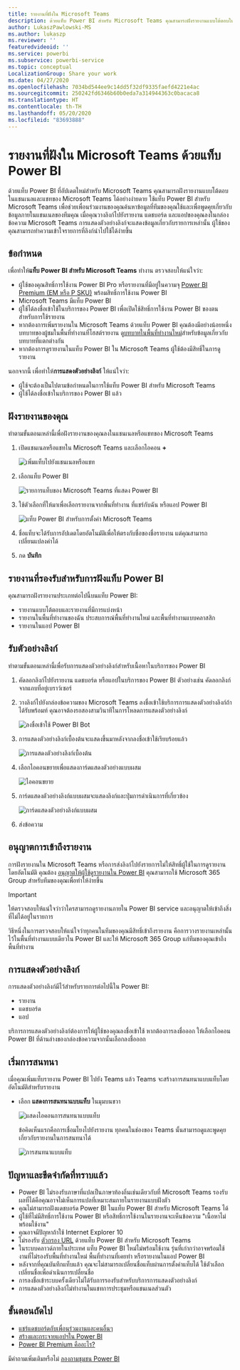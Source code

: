 ```yaml
---
title: รายงานที่ฝังใน Microsoft Teams
description: ด้วยแท็บ Power BI สำหรับ Microsoft Teams คุณสามารถฝังรายงานแบบโต้ตอบในแชนเนลและแชทได้อย่างง่ายดาย
author: LukaszPawlowski-MS
ms.author: lukaszp
ms.reviewer: ''
featuredvideoid: ''
ms.service: powerbi
ms.subservice: powerbi-service
ms.topic: conceptual
LocalizationGroup: Share your work
ms.date: 04/27/2020
ms.openlocfilehash: 7034bd544ee9c14dd5f32df9335faefd4221e4ac
ms.sourcegitcommit: 250242fd6346b60b0eda7a314944363c0bacaca8
ms.translationtype: HT
ms.contentlocale: th-TH
ms.lasthandoff: 05/20/2020
ms.locfileid: "83693888"
---
```

# <a name="embed-reports-in-microsoft-teams-with-the-power-bi-tab"></a>รายงานที่ฝังใน Microsoft Teams ด้วยแท็บ Power BI

ด้วยแท็บ Power BI ที่อัปเดตใหม่สำหรับ Microsoft Teams คุณสามารถฝังรายงานแบบโต้ตอบในแชนเนลและแชทของ Microsoft Teams ได้อย่างง่ายดาย ใช้แท็บ Power BI สำหรับ Microsoft Teams เพื่อช่วยเพื่อนร่วมงานของคุณค้นหาข้อมูลที่ทีมของคุณใช้และเพื่อพูดคุยเกี่ยวกับข้อมูลภายในแชนเนลของทีมคุณ  เมื่อคุณวางลิงก์ไปยังรายงาน แดชบอร์ด และแอปของคุณลงในกล่องข้อความ Microsoft Teams การแสดงตัวอย่างลิงก์จะแสดงข้อมูลเกี่ยวกับรายการเหล่านั้น ผู้ใช้ของคุณสามารถทำความเข้าใจรายการที่ลิงก์นำไปใช้ได้ง่ายขึ้น

## <a name="requirements"></a>ข้อกำหนด

เพื่อทำให้**แท็บ Power BI สำหรับ Microsoft Teams** ทำงาน ตรวจสอบให้แน่ใจว่า:

- ผู้ใช้ของคุณสิทธิ์การใช้งาน Power BI Pro หรือรายงานที่มีอยู่ในความจุ [Power BI Premium (EM หรือ P SKU)](../admin/service-premium-what-is.md) พร้อมสิทธิ์การใช้งาน Power BI
- Microsoft Teams มีแท็บ Power BI
- ผู้ใช้ได้ลงชื่อเข้าใช้ในบริการของ Power BI เพื่อเปิดใช้สิทธิ์การใช้งาน Power BI ของตนสำหรับการใช้รายงาน
- หากต้องการเพิ่มรายงานใน Microsoft Teams ด้วยแท็บ Power BI คุณต้องมีอย่างน้อยหนึ่งบทบาทของผู้ชมในพื้นที่ทำงานที่โฮสต์รายงาน ดู[บทบาทในพื้นที่ทำงานใหม่](service-new-workspaces.md#roles-in-the-new-workspaces)สำหรับข้อมูลเกี่ยวกับบทบาทที่แตกต่างกัน
- หากต้องการดูรายงานในแท็บ Power BI ใน Microsoft Teams ผู้ใช้ต้องมีสิทธิ์ในการดูรายงาน

นอกจากนี้ เพื่อทำให้**การแสดงตัวอย่างลิงก์** ให้แน่ใจว่า:
- ผู้ใช้จะต้องเป็นไปตามข้อกำหนดในการใช้แท็บ Power BI สำหรับ Microsoft Teams
- ผู้ใช้ได้ลงชื่อเข้าในบริการของ Power BI แล้ว 


## <a name="embed-your-report"></a>ฝังรายงานของคุณ

ทำตามขั้นตอนเหล่านี้เพื่อฝังรายงานของคุณลงในแชนเนลหรือแชทของ Microsoft Teams

1. เปิดแชนเนลหรือแชทใน Microsoft Teams และเลือกไอคอน **+**

    ![เพิ่มแท็บไปยังแชนเนลหรือแชท](media/service-embed-report-microsoft-teams/service-embed-report-microsoft-teams-add.png)

2. เลือกแท็บ Power BI

    ![รายการแท็บของ Microsoft Teams ที่แสดง Power BI](media/service-embed-report-microsoft-teams/service-embed-report-microsoft-teams-tab.png)

3. ใช้ตัวเลือกที่ให้มาเพื่อเลือกรายงานจากพื้นที่ทำงาน ที่แชร์กับฉัน หรือแอป Power BI

    ![แท็บ Power BI สำหรับการตั้งค่า Microsoft Teams](media/service-embed-report-microsoft-teams/service-embed-report-microsoft-teams-tab-settings.png)

4. ชื่อแท็บจะได้รับการอัปเดตโดยอัตโนมัติเพื่อให้ตรงกับชื่อของชื่อรายงาน แต่คุณสามารถเปลี่ยนแปลงค่าได้ 

5. กด **บันทึก**

## <a name="supported-reports-for-embedding-the-power-bi-tab"></a>รายงานที่รองรับสำหรับการฝังแท็บ Power BI
คุณสามารถฝังรายงานประเภทต่อไปนี้บนแท็บ Power BI:

- รายงานแบบโต้ตอบและรายงานที่มีการแบ่งหน้า
- รายงานในพื้นที่ทำงานของฉัน ประสบการณ์พื้นที่ทำงานใหม่ และพื้นที่ทำงานแบบคลาสสิก
- รายงานในแอป Power BI

## <a name="get-a-link-preview"></a>รับตัวอย่างลิงก์

ทำตามขั้นตอนเหล่านี้เพื่อรับการแสดงตัวอย่างลิงก์สำหรับเนื้อหาในบริการของ Power BI

1. คัดลอกลิงก์ไปยังรายงาน แดชบอร์ด หรือแอปในบริการของ Power BI ตัวอย่างเช่น คัดลอกลิงก์จากแถบที่อยู่เบราว์เซอร์

2. วางลิงก์ไปยังกล่องข้อความของ Microsoft Teams ลงชื่อเข้าใช้บริการการแสดงตัวอย่างลิงก์ถ้าได้รับพร้อมท์ คุณอาจต้องรอสองสามวินาทีในการโหลดการแสดงตัวอย่างลิงก์

    ![ลงชื่อเข้าใช้ Power BI Bot](media/service-embed-report-microsoft-teams/service-teams-link-preview-sign-in-needed.png)

3. การแสดงตัวอย่างลิงก์เบื้องต้นจะแสดงขึ้นมาหลังจากลงชื่อเข้าใช้เรียบร้อยแล้ว

    ![การแสดงตัวอย่างลิงก์เบื้องต้น](media/service-embed-report-microsoft-teams/service-teams-link-preview-basic.png)

4. เลือกไอคอนขยายเพื่อแสดงการ์ดแสดงตัวอย่างแบบผสม

    ![ไอคอนขยาย](media/service-embed-report-microsoft-teams/service-teams-link-preview-expand-icon.png)

5. การ์ดแสดงตัวอย่างลิงก์แบบผสมจะแสดงลิงก์และปุ่มการดำเนินการที่เกี่ยวข้อง

    ![การ์ดแสดงตัวอย่างลิงก์แบบผสม](media/service-embed-report-microsoft-teams/service-teams-link-preview-nice-card.png)

6. ส่งข้อความ



## <a name="grant-access-to-reports"></a>อนุญาตการเข้าถึงรายงาน

การฝังรายงานใน Microsoft Teams หรือการส่งลิงก์ไปยังรายการไม่ให้สิทธิ์ผู้ใช้ในการดูรายงานโดยอัตโนมัติ คุณต้อง [อนุญาตให้ผู้ใช้ดูรายงานใน Power BI](service-share-dashboards.md) คุณสามารถใช้ Microsoft 365 Group สำหรับทีมของคุณเพื่อทำให้ง่ายขึ้น

> [!IMPORTANT]
> ให้ตรวจสอบให้แน่ใจว่าว่าใครสามารถดูรายงานภายใน Power BI service และอนุญาตให้เข้าถึงสิ่งที่ไม่ได้อยู่ในรายการ

วิธีหนึ่งในการตรวจสอบให้แน่ใจว่าทุกคนในทีมของคุณมีสิทธิ์เข้าถึงรายงาน คือการวางรายงานเหล่านั้นไว้ในพื้นที่ทำงานแบบเดียวใน Power BI และให้ Microsoft 365 Group แก่ทีมของคุณเข้าถึงพื้นที่ทำงาน

## <a name="link-previews"></a>การแสดงตัวอย่างลิงก์ 

การแสดงตัวอย่างลิงก์มีไว้สำหรับรายการต่อไปนี้ใน Power BI:
- รายงาน
- แดชบอร์ด
- แอป

บริการการแสดงตัวอย่างลิงก์ต้องการให้ผู้ใช้ของคุณลงชื่อเข้าใช้ หากต้องการลงชื่อออก ให้เลือกไอคอน Power BI ที่ด้านล่างของกล่องข้อความจากนั้นเลือกลงชื่อออก

## <a name="start-a-conversation"></a>เริ่มการสนทนา

เมื่อคุณเพิ่มแท็บรายงาน Power BI ไปยัง Teams แล้ว Teams จะสร้างการสนทนาแบบแท็บโดยอัตโนมัติสำหรับรายงาน 

- เลือก **แสดงการสนทนาแบบแท็บ** ในมุมบนขวา

    ![แสดงไอคอนการสนทนาแบบแท็บ](media/service-embed-report-microsoft-teams/power-bi-teams-conversation-icon.png)

    ข้อคิดเห็นแรกคือการเชื่อมโยงไปยังรายงาน ทุกคนในช่องของ Teams นั้นสามารถดูและพูดคุยเกี่ยวกับรายงานในการสนทนาได้

    ![การสนทนาแบบแท็บ](media/service-embed-report-microsoft-teams/power-bi-teams-conversation-tab.png)

## <a name="known-issues-and-limitations"></a>ปัญหาและขีดจำกัดที่ทราบแล้ว

- Power BI ไม่รองรับภาษาที่แปลเป็นภาษาท้องถิ่นเช่นเดียวกับที่ Microsoft Teams รองรับ ผลที่ได้คือคุณอาจไม่เห็นการแปลที่เหมาะสมภายในรายงานแบบฝังตัว
- คุณไม่สามารถฝังแดชบอร์ด Power BI ในแท็บ Power BI สำหรับ Microsoft Teams ได้
- ผู้ใช้ที่ไม่มีสิทธิ์การใช้งาน Power BI หรือสิทธิ์การใช้งานในรายงานจะเห็นข้อความ "เนื้อหาไม่พร้อมใช้งาน"
- คุณอาจมีปัญหาถ้าใช้ Internet Explorer 10 <!--You can look at the [browsers support for Power BI](../consumer/end-user-browsers.md) and for [Microsoft 365](https://products.office.com/office-system-requirements#Browsers-section). -->
- ไม่รองรับ [ตัวกรอง URL](service-url-filters.md) ด้วยแท็บ Power BI สำหรับ Microsoft Teams
- ในระบบคลาวด์ภายในประเทศ แท็บ Power BI ใหม่ไม่พร้อมใช้งาน รุ่นที่เก่ากว่าอาจพร้อมใช้งานที่ไม่รองรับพื้นที่ทำงานใหม่ พื้นที่ทำงานที่เคยทำ หรือรายงานในแอป Power BI 
- หลังจากที่คุณบันทึกแท็บแล้ว คุณจะไม่สามารถเปลี่ยนชื่อแท็บผ่านการตั้งค่าแท็บได้ ใช้ตัวเลือกเปลี่ยนชื่อเพื่อดำเนินการเปลี่ยนชื่อ
- การลงชื่อเข้าระบบครั้งเดียวไม่ได้รับการรองรับสำหรับบริการการแสดงตัวอย่างลิงก์
- การแสดงตัวอย่างลิงก์ไม่ทำงานในแชทการประชุมหรือแชนเนลส่วนตัว

## <a name="next-steps"></a>ขั้นตอนถัดไป
- [แชร์แดชบอร์ดกับเพื่อนร่วมงานและคนอื่นๆ](service-share-dashboards.md)  
- [สร้างและกระจายแอปฯใน Power BI](service-create-distribute-apps.md)  
- [Power BI Premium คืออะไร?](../admin/service-premium-what-is.md)

มีคำถามเพิ่มเติมหรือไม่ [ลองถามชุมชน Power BI](https://community.powerbi.com/)
